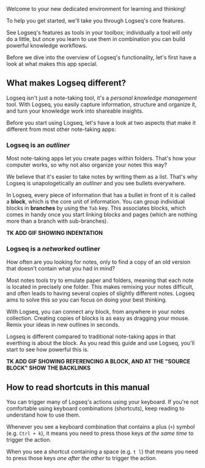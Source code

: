 Welcome to your new dedicated environment for learning and thinking!

To help you get started, we'll take you through Logseq's core features.

See Logseq's features as tools in your toolbox; individually a tool will only do a little, but once you learn to use them in combination you can build powerful knowledge workflows.

Before we dive into the overview of Logseq's functionality, let's first have a look at what makes this app special.

## What makes Logseq different?
Logseq isn't just a note-taking tool, it's a *personal knowledge management* tool. With Logseq, you easily capture information, structure and organize it, and turn your knowledge work into shareable insights.

Before you start using Logseq, let's have a look at two aspects that make it different from most other note-taking apps:

### Logseq is an *outliner*
Most note-taking apps let you create pages within folders. That's how your computer works, so why not also organize your notes this way?

We believe that it's easier to take notes by writing them as a list. That's why Logseq is unapologetically an *outliner* and you see bullets everywhere.

In Logseq, every piece of information that has a bullet in front of it is called a **block**, which is the core unit of information. You can group individual blocks in **branches** by using the `Tab` key. This associates blocks, which comes in handy once you start linking blocks and pages (which are nothing more than a branch with sub-branches).

**TK ADD GIF SHOWING INDENTATION**

### Logseq is a _networked_ outliner
How often are you looking for notes, only to find a copy of an old version that doesn't contain what you had in mind?

Most notes tools try to emulate paper and folders, meaning that each note is located in precisely one folder. This makes remixing your notes difficult, and often leads to having several copies of slightly different notes. Logseq aims to solve this so you can focus on doing your best thinking.

With Logseq, you can connect any block, from anywhere in your notes collection. Creating copies of blocks is as easy as dragging your mouse. Remix your ideas in new outlines in seconds.

Logseq is different compared to traditional note-taking apps in that everthing is about the block. As you read this guide and use Logseq, you'll start to see how powerful this is.

**TK ADD GIF SHOWING REFERENCING A BLOCK, AND AT THE "SOURCE BLOCK" SHOW THE BACKLINKS**

## How to read shortcuts in this manual
You can trigger many of Logseq's actions using your keyboard. If you're not comfortable using keyboard combinations (shortcuts), keep reading to understand how to use them.

Whenever you see a keyboard combination that contains a plus (`+`) symbol (e.g. `Ctrl + k`), it means you need to press those keys *at the same time* to trigger the action.

When you see a shortcut containing a space (e.g. `t l`) that means you need to press those keys *one after the other* to trigger the action.